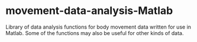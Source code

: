 # movement-data-analysis-Matlab
Library of data analysis functions for body movement data written for use in Matlab. Some of the functions may also be useful for other kinds of data.
